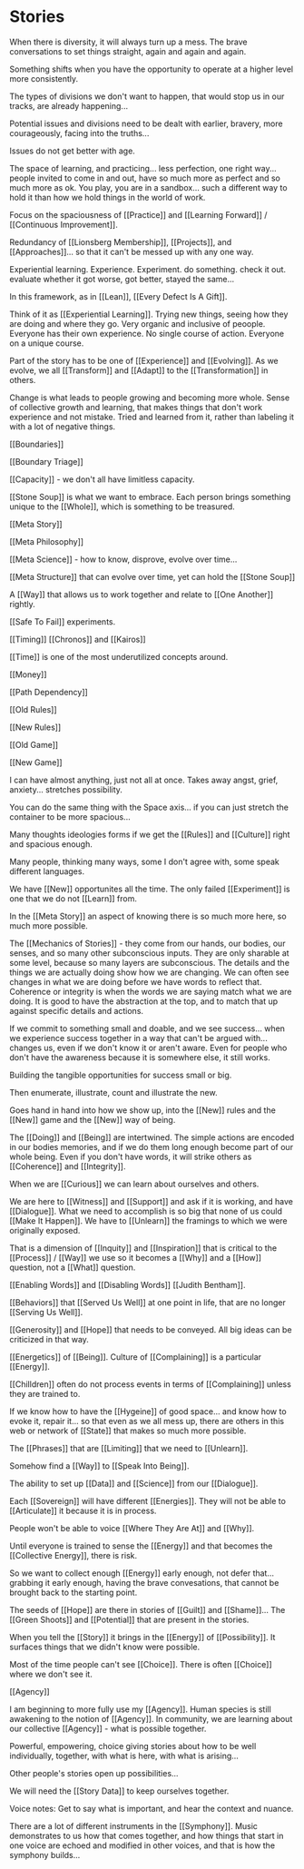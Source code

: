 # Stories

When there is diversity, it will always turn up a mess. The brave conversations to set things straight, again and again and again. 

Something shifts when you have the opportunity to operate at a higher level more consistently. 

The types of divisions we don't want to happen, that would stop us in our tracks, are already happening... 

Potential issues and divisions need to be dealt with earlier, bravery, more courageously, facing into the truths... 

Issues do not get better with age.

The space of learning, and practicing... less perfection, one right way... people invited to come in and out, have so much more as perfect and so much more as ok. You play, you are in a sandbox... such a different way to hold it than how we hold things in the world of work. 

Focus on the spaciousness of [[Practice]] and [[Learning Forward]] / [[Continuous Improvement]]. 

Redundancy of [[Lionsberg Membership]], [[Projects]], and [[Approaches]]... so that it can't be messed up with any one way. 

Experiential learning. Experience. Experiment. do something. check it out. evaluate whether it got worse, got better, stayed the same... 

In this framework, as in [[Lean]], [[Every Defect Is A Gift]]. 

Think of it as [[Experiential Learning]]. Trying new things, seeing how they are doing and where they go. Very organic and inclusive of peoople. Everyone has their own experience. No single course of action. Everyone on a unique course. 

Part of the story has to be one of [[Experience]] and [[Evolving]]. As we evolve, we all [[Transform]] and [[Adapt]] to the [[Transformation]] in others. 

Change is what leads to people growing and becoming more whole. Sense of collective growth and learning, that makes things that don't work experience and not mistake. Tried and learned from it, rather than labeling it with a lot of negative things.

[[Boundaries]] 

[[Boundary Triage]] 

[[Capacity]] - we don't all have limitless capacity. 

[[Stone Soup]] is what we want to embrace. Each person brings something unique to the [[Whole]], which is something to be treasured. 

[[Meta Story]] 

[[Meta Philosophy]]

[[Meta Science]] - how to know, disprove, evolve over time... 

[[Meta Structure]] that can evolve over time, yet can hold the [[Stone Soup]] 

A [[Way]] that allows us to work together and relate to [[One Another]] rightly. 

[[Safe To Fail]] experiments. 

[[Timing]] [[Chronos]] and [[Kairos]]

[[Time]] is one of the most underutilized concepts around. 

[[Money]] 

[[Path Dependency]] 

[[Old Rules]]

[[New Rules]]

[[Old Game]] 

[[New Game]] 

I can have almost anything, just not all at once. Takes away angst, grief, anxiety... stretches possibility. 

You can do the same thing with the Space axis... if you can just stretch the container to be more spacious... 

Many thoughts ideologies forms if we get the [[Rules]] and [[Culture]] right and spacious enough. 

Many people, thinking many ways, some I don't agree with, some speak different languages. 

We have [[New]] opportunites all the time. The only failed [[Experiment]] is one that we do not [[Learn]] from. 

In the [[Meta Story]] an aspect of knowing there is so much more here, so much more possible. 

The [[Mechanics of Stories]] - they come from our hands, our bodies, our senses, and so many other subconscious inputs. They are only sharable at some level, because so many layers are subconscious. The details and the things we are actually doing show how we are changing. We can often see changes in what we are doing before we have words to reflect that. Coherence or integrity is when the words we are saying match what we are doing. It is good to have the abstraction at the top, and to match that up against specific details and actions. 

If we commit to something small and doable, and we see success... when we experience success together in a way that can't be argued with... changes us, even if we don't know it or aren't aware. Even for people who don't have the awareness because it is somewhere else, it still works. 

Building the tangible opportunities for success small or big. 

Then enumerate, illustrate, count and illustrate the new. 

Goes hand in hand into how we show up, into the [[New]] rules and the [[New]] game and the [[New]] way of being.

The [[Doing]] and [[Being]] are intertwined. The simple actions are encoded in our bodies memories, and if we do them long enough become part of our whole being. Even if you don't have words, it will strike others as [[Coherence]] and [[Integrity]]. 

When we are [[Curious]] we can learn about ourselves and others. 

We are here to [[Witness]] and [[Support]] and ask if it is working, and have [[Dialogue]]. What we need to accomplish is so big that none of us could [[Make It Happen]]. We have to [[Unlearn]] the framings to which we were originally exposed. 

That is a dimension of [[Inquity]] and [[Inspiration]] that is critical to the [[Process]] / [[Way]] we use so it becomes a [[Why]] and a [[How]] question, not a [[What]] question.

[[Enabling Words]] and [[Disabling Words]] [[Judith Bentham]]. 

[[Behaviors]] that [[Served Us Well]] at one point in life, that are no longer [[Serving Us Well]]. 

[[Generosity]] and [[Hope]] that needs to be conveyed. All big ideas can be criticized in that way. 

[[Energetics]] of [[Being]]. Culture of [[Complaining]] is a particular [[Energy]]. 

[[Chilldren]] often do not process events in terms of [[Complaining]] unless they are trained to. 

If we know how to have the [[Hygeine]] of good space... and know how to evoke it, repair it... so that even as we all mess up, there are others in this web or network of [[State]] that makes so much more possible. 

The [[Phrases]] that are [[Limiting]] that we need to [[Unlearn]]. 

Somehow find a [[Way]] to [[Speak Into Being]]. 

The ability to set up [[Data]] and [[Science]] from our [[Dialogue]].

Each [[Sovereign]] will have different [[Energies]]. They will not be able to [[Articulate]] it because it is in process. 

People won't be able to voice [[Where They Are At]] and [[Why]]. 

Until everyone is trained to sense the [[Energy]] and that becomes the [[Collective Energy]], there is risk. 

So we want to collect enough [[Energy]] early enough, not defer that... grabbing it early enough, having the brave convesations, that cannot be brought back to the starting point. 

The seeds of [[Hope]] are there in stories of [[Guilt]] and [[Shame]]... The [[Green Shoots]] and [[Potential]] that are present in the stories.

When you tell the [[Story]] it brings in the [[Energy]] of [[Possibility]]. It surfaces things that we didn't know were possible. 

Most of the time people can't see [[Choice]]. There is often [[Choice]] where we don't see it. 

[[Agency]] 

I am beginning to more fully use my [[Agency]]. Human species is still awakening to the notion of [[Agency]]. In community, we are learning about our collective [[Agency]] - what is possible together. 

Powerful, empowering, choice giving stories about how to be well individually, together, with what is here, with what is arising...

Other people's stories open up possibilities... 

We will need the [[Story Data]] to keep ourselves together.

Voice notes: Get to say what is important, and hear the context and nuance. 

There are a lot of different instruments in the [[Symphony]]. Music demonstrates to us how that comes together, and how things that start in one voice are echoed and modified in other voices, and that is how the symphony builds... 










